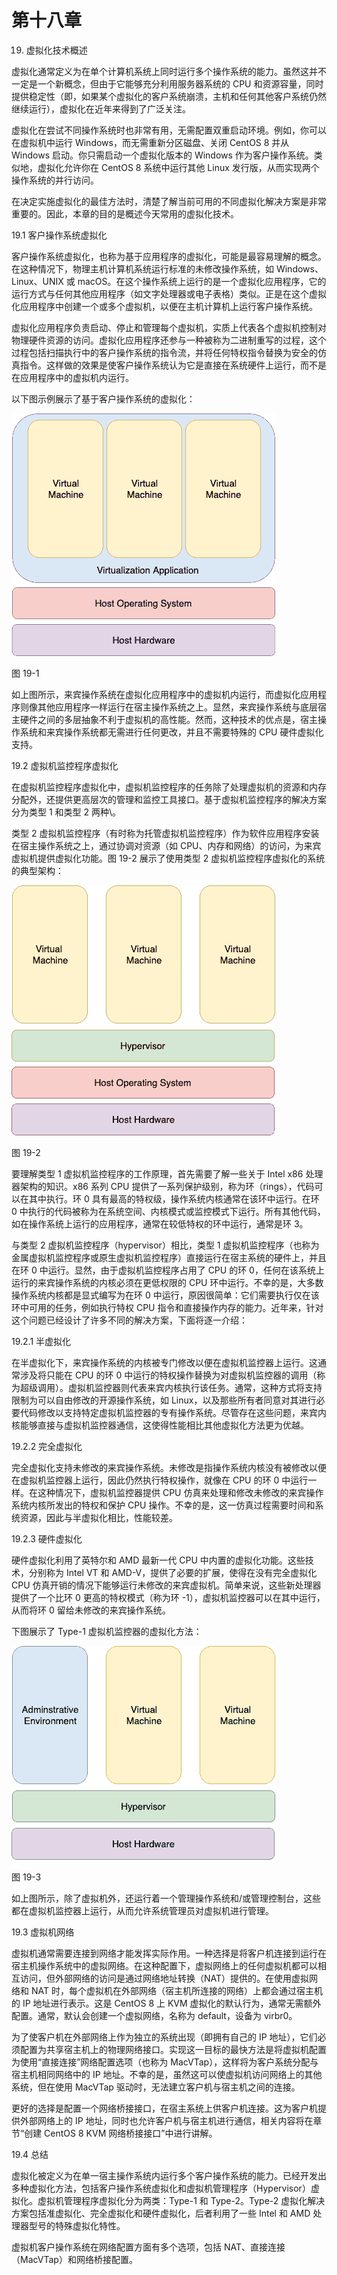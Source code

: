 # 第十八章

19. 虚拟化技术概述

虚拟化通常定义为在单个计算机系统上同时运行多个操作系统的能力。虽然这并不一定是一个新概念，但由于它能够充分利用服务器系统的 CPU 和资源容量，同时提供稳定性（即，如果某个虚拟化的客户系统崩溃，主机和任何其他客户系统仍然继续运行），虚拟化在近年来得到了广泛关注。

虚拟化在尝试不同操作系统时也非常有用，无需配置双重启动环境。例如，你可以在虚拟机中运行 Windows，而无需重新分区磁盘、关闭 CentOS 8 并从 Windows 启动。你只需启动一个虚拟化版本的 Windows 作为客户操作系统。类似地，虚拟化允许你在 CentOS 8 系统中运行其他 Linux 发行版，从而实现两个操作系统的并行访问。

在决定实施虚拟化的最佳方法时，清楚了解当前可用的不同虚拟化解决方案是非常重要的。因此，本章的目的是概述今天常用的虚拟化技术。

19.1 客户操作系统虚拟化

客户操作系统虚拟化，也称为基于应用程序的虚拟化，可能是最容易理解的概念。在这种情况下，物理主机计算机系统运行标准的未修改操作系统，如 Windows、Linux、UNIX 或 macOS。在这个操作系统上运行的是一个虚拟化应用程序，它的运行方式与任何其他应用程序（如文字处理器或电子表格）类似。正是在这个虚拟化应用程序中创建一个或多个虚拟机，以便在主机计算机上运行客户操作系统。

虚拟化应用程序负责启动、停止和管理每个虚拟机，实质上代表各个虚拟机控制对物理硬件资源的访问。虚拟化应用程序还参与一种被称为二进制重写的过程，这个过程包括扫描执行中的客户操作系统的指令流，并将任何特权指令替换为安全的仿真指令。这样做的效果是使客户操作系统认为它是直接在系统硬件上运行，而不是在应用程序中的虚拟机内运行。

以下图示例展示了基于客户操作系统的虚拟化：

![](img/guest_os_virtualization.png)

图 19-1

如上图所示，来宾操作系统在虚拟化应用程序中的虚拟机内运行，而虚拟化应用程序则像其他应用程序一样运行在宿主操作系统之上。显然，来宾操作系统与底层宿主硬件之间的多层抽象不利于虚拟机的高性能。然而，这种技术的优点是，宿主操作系统和来宾操作系统都无需进行任何更改，并且不需要特殊的 CPU 硬件虚拟化支持。

19.2 虚拟机监控程序虚拟化

在虚拟机监控程序虚拟化中，虚拟机监控程序的任务除了处理虚拟机的资源和内存分配外，还提供更高层次的管理和监控工具接口。基于虚拟机监控程序的解决方案分为类型 1 和类型 2 两种\。

类型 2 虚拟机监控程序（有时称为托管虚拟机监控程序）作为软件应用程序安装在宿主操作系统之上，通过协调对资源（如 CPU、内存和网络）的访问，为来宾虚拟机提供虚拟化功能。图 19-2 展示了使用类型 2 虚拟机监控程序虚拟化的系统的典型架构：

![](img/type-2_hypervisor_virtualization.png)

图 19-2

要理解类型 1 虚拟机监控程序的工作原理，首先需要了解一些关于 Intel x86 处理器架构的知识。x86 系列 CPU 提供了一系列保护级别，称为环（rings），代码可以在其中执行。环 0 具有最高的特权级，操作系统内核通常在该环中运行。在环 0 中执行的代码被称为在系统空间、内核模式或监控模式下运行。所有其他代码，如在操作系统上运行的应用程序，通常在较低特权的环中运行，通常是环 3。

与类型 2 虚拟机监控程序（hypervisor）相比，类型 1 虚拟机监控程序（也称为金属虚拟机监控程序或原生虚拟机监控程序）直接运行在宿主系统的硬件上，并且在环 0 中运行。显然，由于虚拟机监控程序占用了 CPU 的环 0，任何在该系统上运行的来宾操作系统的内核必须在更低权限的 CPU 环中运行。不幸的是，大多数操作系统内核都是显式编写为在环 0 中运行，原因很简单：它们需要执行仅在该环中可用的任务，例如执行特权 CPU 指令和直接操作内存的能力。近年来，针对这个问题已经设计了许多不同的解决方案，下面将逐一介绍：

19.2.1 半虚拟化

在半虚拟化下，来宾操作系统的内核被专门修改以便在虚拟机监控器上运行。这通常涉及将只能在 CPU 的环 0 中运行的特权操作替换为对虚拟机监控器的调用（称为超级调用）。虚拟机监控器则代表来宾内核执行该任务。通常，这种方式将支持限制为可以自由修改的开源操作系统，如 Linux，以及那些所有者同意对其进行必要代码修改以支持特定虚拟机监控器的专有操作系统。尽管存在这些问题，来宾内核能够直接与虚拟机监控器通信，这使得性能相比其他虚拟化方法更为优越。

19.2.2 完全虚拟化

完全虚拟化支持未修改的来宾操作系统。未修改是指操作系统内核没有被修改以便在虚拟机监控器上运行，因此仍然执行特权操作，就像在 CPU 的环 0 中运行一样。在这种情况下，虚拟机监控器提供 CPU 仿真来处理和修改未修改的来宾操作系统内核所发出的特权和保护 CPU 操作。不幸的是，这一仿真过程需要时间和系统资源，因此与半虚拟化相比，性能较差。

19.2.3 硬件虚拟化

硬件虚拟化利用了英特尔和 AMD 最新一代 CPU 中内置的虚拟化功能。这些技术，分别称为 Intel VT 和 AMD-V，提供了必要的扩展，使得在没有完全虚拟化 CPU 仿真开销的情况下能够运行未修改的来宾虚拟机。简单来说，这些新处理器提供了一个比环 0 更高的特权模式（称为环 -1），虚拟机监控器可以在其中运行，从而将环 0 留给未修改的来宾操作系统。

下图展示了 Type-1 虚拟机监控器的虚拟化方法：

![](img/type-1_hypervisor_virtualization.png)

图 19-3

如上图所示，除了虚拟机外，还运行着一个管理操作系统和/或管理控制台，这些都在虚拟机监控器上运行，从而允许系统管理员对虚拟机进行管理。

19.3 虚拟机网络

虚拟机通常需要连接到网络才能发挥实际作用。一种选择是将客户机连接到运行在宿主机操作系统中的虚拟网络。在这种配置下，虚拟网络上的任何虚拟机都可以相互访问，但外部网络的访问是通过网络地址转换（NAT）提供的。在使用虚拟网络和 NAT 时，每个虚拟机在外部网络（宿主机所连接的网络）上都会通过宿主机的 IP 地址进行表示。这是 CentOS 8 上 KVM 虚拟化的默认行为，通常无需额外配置。通常，默认会创建一个虚拟网络，名称为 default，设备为 virbr0。

为了使客户机在外部网络上作为独立的系统出现（即拥有自己的 IP 地址），它们必须配置为共享宿主机上的物理网络接口。实现这一目标的最快方法是将虚拟机配置为使用“直接连接”网络配置选项（也称为 MacVTap），这样将为客户系统分配与宿主机相同网络中的 IP 地址。不幸的是，虽然这可以使虚拟机访问网络上的其他系统，但在使用 MacVTap 驱动时，无法建立客户机与宿主机之间的连接。

更好的选择是配置一个网络桥接接口，在宿主系统上供客户机连接。这为客户机提供外部网络上的 IP 地址，同时也允许客户机与宿主机进行通信，相关内容将在章节“创建 CentOS 8 KVM 网络桥接接口”中进行讲解。

19.4 总结

虚拟化被定义为在单一宿主操作系统内运行多个客户操作系统的能力。已经开发出多种虚拟化方法，包括客户操作系统虚拟化和虚拟机管理程序（Hypervisor）虚拟化。虚拟机管理程序虚拟化分为两类：Type-1 和 Type-2。Type-2 虚拟化解决方案包括准虚拟化、完全虚拟化和硬件虚拟化，后者利用了一些 Intel 和 AMD 处理器型号的特殊虚拟化特性。

虚拟机客户操作系统在网络配置方面有多个选项，包括 NAT、直接连接（MacVTap）和网络桥接配置。

